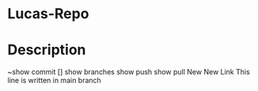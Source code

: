 # Lucas-Repo
# Description 
~show commit
[] show branches
show push
show pull
New
New
Link
This line is written in main branch 
